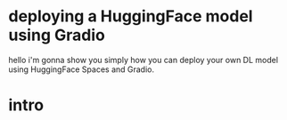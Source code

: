# deploying a HuggingFace model using Gradio 

hello i'm gonna show you simply how you can deploy your own DL model using HuggingFace Spaces and Gradio. 

# intro 


